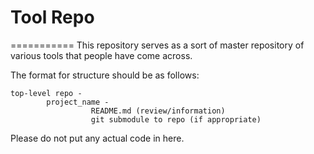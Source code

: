 # Tool Repo
===========
This repository serves as a sort of master repository of various tools that people have come across.

The format for structure should be as follows:

	top-level repo -
			project_name -
				      README.md (review/information)
				      git submodule to repo (if appropriate)

Please do not put any actual code in here.
